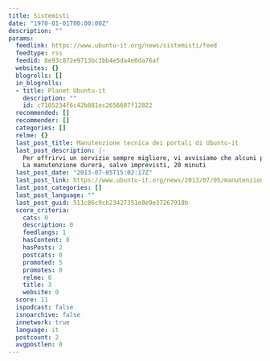 ```yaml
---
title: Sistemisti
date: "1970-01-01T00:00:00Z"
description: ""
params:
  feedlink: https://www.ubuntu-it.org/news/sistemisti/feed
  feedtype: rss
  feedid: 8e93c872e9713bc3bb4e5da4e0da76af
  websites: {}
  blogrolls: []
  in_blogrolls:
  - title: Planet Ubuntu-it
    description: ""
    id: c7105234f6c42b881ec2656607f12822
  recommended: []
  recommender: []
  categories: []
  relme: {}
  last_post_title: Manutenzione tecnica dei portali di Ubuntu-it
  last_post_description: |-
    Per offrirvi un servizio sempre migliore, vi avvisiamo che alcuni portali della comunità saranno offline per manutenzione tecnica dei server.
    La manutenzione durerà, salvo imprevisti, 20 minuti
  last_post_date: "2013-07-05T15:02:17Z"
  last_post_link: https://www.ubuntu-it.org/news/2013/07/05/manutenzione-tecnica-dei-portali-di-ubuntu-it
  last_post_categories: []
  last_post_language: ""
  last_post_guid: 511c86c9cb23427351e8e9e37267918b
  score_criteria:
    cats: 0
    description: 0
    feedlangs: 1
    hasContent: 0
    hasPosts: 2
    postcats: 0
    promoted: 5
    promotes: 0
    relme: 0
    title: 3
    website: 0
  score: 11
  ispodcast: false
  isnoarchive: false
  innetwork: true
  language: it
  postcount: 2
  avgpostlen: 0
---
```

